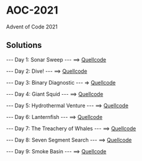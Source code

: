 # AOC-2021
Advent of Code 2021

## Solutions

--- Day 1: Sonar Sweep --- ==> [Quellcode](src/ymbh_aoc_2021_day1.prog.abap)

--- Day 2: Dive! --- ==> [Quellcode](src/ymbh_aoc_2021_day2.prog.abap)

--- Day 3: Binary Diagnostic --- => [Quellcode](src/ymbh_aoc_2021_day3.prog.abap)

--- Day 4: Giant Squid --- ==>  [Quellcode](src/ymbh_aoc_2021_day4.prog.abap)

--- Day 5: Hydrothermal Venture --- ==> [Quellcode](src/ymbh_aoc_2021_day5.prog.abap)

--- Day 6: Lanternfish --- ==> [Quellcode](src/ymbh_aoc_2021_day6.prog.abap)

--- Day 7: The Treachery of Whales --- ==>  [Quellcode](src/ymbh_aoc_2021_day7.prog.abap)

--- Day 8: Seven Segment Search --- ==> [Quellcode](src/ymbh_aoc_2021_day8.prog.abap)

--- Day 9: Smoke Basin --- ==> [Quellcode](src/ymbh_aoc_2021_day9.prog.abap)
